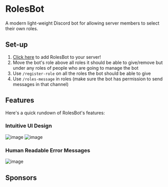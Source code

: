 # RolesBot
A modern light-weight Discord bot for allowing server members to select their own roles.

## Set-up
1. [Click here](https://discord.com/api/oauth2/authorize?client_id=962118195299356722&permissions=2415929344&scope=bot%20applications.commands) to add RolesBot to your server!
2. Move the bot's role above all roles it should be able to give/remove but under any roles of people who are going to manage the bot
3. Use `/register-role` on all the roles the bot should be able to give
4. Use `/roles-message` in roles (make sure the bot has permission to send messages in that channel)

## Features
Here's a quick rundown of RolesBot's features:

### Intuitive UI Design
![image](https://user-images.githubusercontent.com/6503151/163853397-6355c1e8-a5c4-4427-9a59-73faa96d9ced.png)
![image](https://user-images.githubusercontent.com/6503151/163853449-996603f8-f1d4-4dca-bf32-dfcc7ec3ac8c.png)

### Human Readable Error Messages
![image](https://user-images.githubusercontent.com/6503151/163852548-deed7345-e3fa-49ac-9571-a3de141d171b.png)

## Sponsors
<!-- sponsors --><!-- sponsors -->
